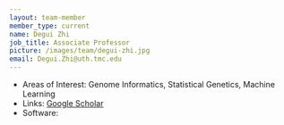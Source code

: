 ```yaml
---
layout: team-member
member_type: current
name: Degui Zhi
job_title: Associate Professor
picture: /images/team/degui-zhi.jpg
email: Degui.Zhi@uth.tmc.edu
---
```


- Areas of Interest: Genome Informatics, Statistical Genetics, Machine Learning
- Links: [Google Scholar](https://scholar.google.com/citations?user=9dmZ3lkAAAAJ)
- Software: 
